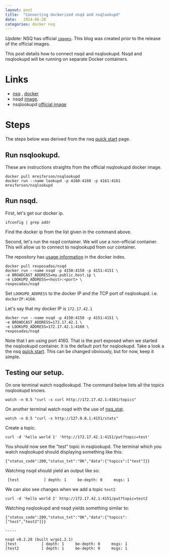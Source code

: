 ```yaml
---
layout: post                                                                                                                  
title:  "Connecting dockerized nsqd and nsqlookupd"
date:   2014-06-28
categories: docker nsq
---
```


*Update:* NSQ has official [`images`](https://registry.hub.docker.com/repos/nsqio/). This blog was created prior to the release of the official images.

This post details how to connect nsqd and nsqlookupd.  Nsqd and nsqlookupd will be running on separate
Docker containers.

# Links

* [nsq](http://nsq.io/) , [docker](http://www.docker.com/)
* nsqd [image](https://registry.hub.docker.com/u/rexposadas/nsqd/). 
* nsqlookupd [official image](https://registry.hub.docker.com/u/mreiferson/nsqlookupd/)


# Steps

The steps below was derived from the nsq [quick start](http://nsq.io/overview/quick_start.html) page.


## Run nsqlookupd.  

These are instructions straights from the official nsqlookupd docker image. 

	docker pull mreiferson/nsqlookupd	
	docker run --name lookupd -p 4160:4160 -p 4161:4161 mreiferson/nsqlookupd

## Run nsqd. 

First, let's get our docker ip. 

	ifconfig | grep addr

Find the docker ip from the list given in the command above. 

Second, let's run the nsqd container.  We will use a non-official container. This will allow us to connect to nsqlookupd from our container. 

The repository has [usage information](https://registry.hub.docker.com/u/rexposadas/nsqd/) in the docker index. 

	docker pull rexposadas/nsqd
	docker run --name nsqd -p 4150:4150 -p 4151:4151 \ 
	-e BROADCAST_ADDRESS=my.public.host.ip \
	-e LOOKUPD_ADDRESS=<host>:<port> \
	rexposadas/nsqd

Set `LOOKUPD_ADDRESS` to the docker IP and the TCP port of nsqlookupd. i.e. `dockerIP:4160`.

Let's say that my docker IP is `172.17.42.1` 

	docker run --name nsqd -p 4150:4150 -p 4151:4151 \
	-e BROADCAST_ADDRESS=172.17.42.1 \
	-e LOOKUPD_ADDRESS=172.17.42.1:4160 \ 
	rexposadas/nsqd

Note that I am using port 4160. That is the port exposed when we started the nsqlookupd container.  It is the default port for nsqlookupd. Take a look a the nsq [quick start](http://nsq.io/overview/quick_start.html). This can be changed obviously, but for now, keep it simple.


## Testing our setup. 

On one terminal watch nsqdlookupd. The command below lists all the topics nsqlookupd knows.

	watch -n 0.5 "curl -s curl http://172.17.42.1:4161/topics"

On another terminal watch nsqd with the use of [nsq_stat](http://nsq.io/components/utilities.html).

	watch -n 0.5 "curl -s http://127.0.0.1:4151/stats"

Create a topic.
	
    curl -d 'hello world 1' 'http://172.17.42.1:4151/put?topic=test'
 

You should now see the "test" topic in nsqlookupd. The terminal which you watch nsqlookupd should displaying something like this: 

	{"status_code":200,"status_txt":"OK","data":{"topics":["test"]}}

Watching nsqd should yield an output like so: 

	 [test           ] depth: 1     be-depth: 0     msgs: 1     

We can also see changes when we add a topic `test2`

	curl -d 'hello world 2' http://172.17.42.1:4151/put?topic=test2


Watching nsqlookupd and nsqd yields something similar to: 

	{"status_code":200,"status_txt":"OK","data":{"topics":["test","test2"]}}

	-----

	nsqd v0.2.28 (built w/go1.2.1)
	[test           ] depth: 1     be-depth: 0     msgs: 1       
	[test2          ] depth: 1     be-depth: 0     msgs: 1       
